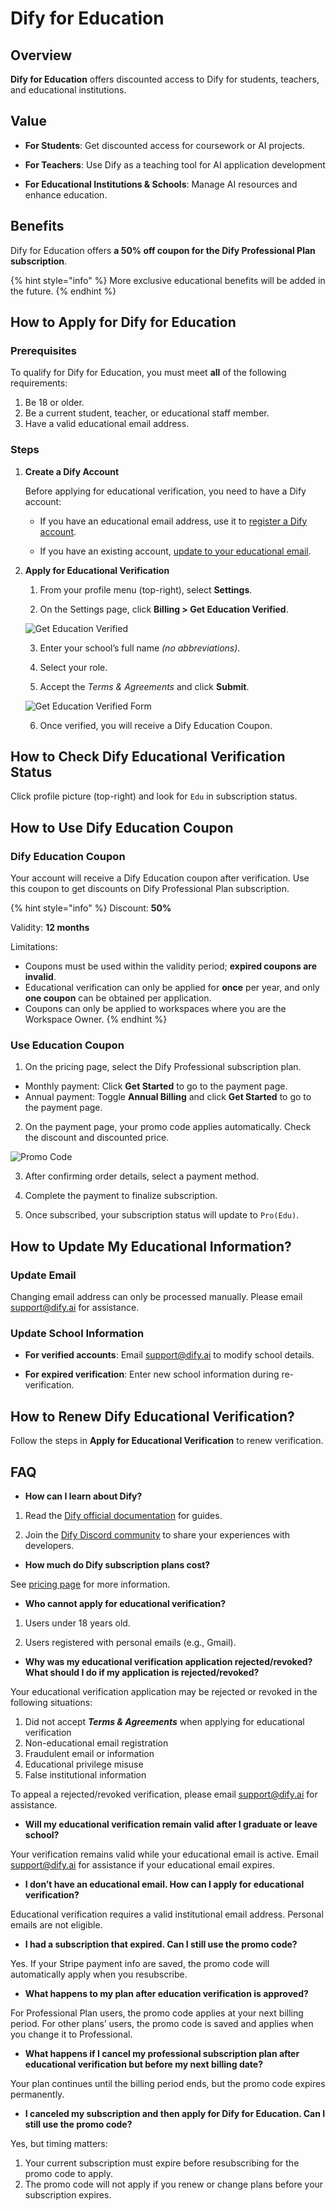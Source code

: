 # Dify for Education

## Overview

**Dify for Education** offers discounted access to Dify for students, teachers, and educational institutions.

## Value

- **For Students**: Get discounted access for coursework or AI projects.

- **For Teachers**: Use Dify as a teaching tool for AI application development

- **For Educational Institutions & Schools**: Manage AI resources and enhance education.

## Benefits

Dify for Education offers **a 50% off coupon for the Dify Professional Plan subscription**.

{% hint style="info" %}
More exclusive educational benefits will be added in the future.
{% endhint %}

## How to Apply for Dify for Education

### Prerequisites

To qualify for Dify for Education, you must meet **all** of the following requirements:

1. Be 18 or older.
2. Be a current student, teacher, or educational staff member.
3. Have a valid educational email address.

### Steps

1. **Create a Dify Account**

   Before applying for educational verification, you need to have a Dify account:

   - If you have an educational email address, use it to [register a Dify account](https://cloud.dify.ai/signin).

   - If you have an existing account, [update to your educational email](https://docs.dify.ai/zh-hans/guides/management/personal-account-management).

2. **Apply for Educational Verification**

   1. From your profile menu (top-right), select **Settings**.

   2. On the Settings page, click **Billing > Get Education Verified**.

   ![Get Education Verified](https://assets-docs.dify.ai/2025/03/662ee0255a499ab4184fd617e0f5767d.png)

   3. Enter your school’s full name *(no abbreviations)*.

   4. Select your role.

   5. Accept the *Terms & Agreements* and click **Submit**.

   ![Get Education Verified Form](https://assets-docs.dify.ai/2025/03/47bf2c0674b04ad7eced99adb57ef7dc.png)

   6. Once verified, you will receive a Dify Education Coupon.

## How to Check Dify Educational Verification Status

Click profile picture (top-right) and look for `Edu` in subscription status.

## How to Use Dify Education Coupon

### Dify Education Coupon

Your account will receive a Dify Education coupon after verification. Use this coupon to get discounts on Dify Professional Plan subscription.

{% hint style="info" %}
Discount: **50%**

Validity: **12 months**

Limitations:
- Coupons must be used within the validity period; **expired coupons are invalid**.
- Educational verification can only be applied for **once** per year, and only **one coupon** can be obtained per application.
- Coupons can only be applied to workspaces where you are the Workspace Owner.
{% endhint %}

### Use Education Coupon

1. On the pricing page, select the Dify Professional subscription plan.

- Monthly payment: Click **Get Started** to go to the payment page.
- Annual payment: Toggle **Annual Billing** and click **Get Started** to go to the payment page.

2. On the payment page, your promo code applies automatically. Check the discount and discounted price.

![Promo Code](https://assets-docs.dify.ai/2025/03/b72d21a1df9cfa1adcf2271fa8d9bb69.png)

3. After confirming order details, select a payment method.

4. Complete the payment to finalize subscription.

5. Once subscribed, your subscription status will update to `Pro(Edu)`.

## How to Update My Educational Information?

### Update Email

Changing email address can only be processed manually. Please email <support@dify.ai> for assistance.

### Update School Information

- **For verified accounts**: Email <support@dify.ai> to modify school details.

- **For expired verification**: Enter new school information during re-verification.

## How to Renew Dify Educational Verification?

Follow the steps in **Apply for Educational Verification** to renew verification.

## FAQ

- **How can I learn about Dify?**

1. Read the [Dify official documentation](https://docs.dify.ai/) for guides.
   
2. Join the [Dify Discord community](https://discord.com/invite/FngNHpbcY7) to share your experiences with developers.

- **How much do Dify subscription plans cost?**

See [pricing page](https://dify.ai/pricing) for more information.

- **Who cannot apply for educational verification?**

1. Users under 18 years old.

2. Users registered with personal emails (e.g., Gmail).

- **Why was my educational verification application rejected/revoked? What should I do if my application is rejected/revoked?**

Your educational verification application may be rejected or revoked in the following situations:

1. Did not accept ***Terms & Agreements*** when applying for educational verification
2. Non-educational email registration
3. Fraudulent email or information
4. Educational privilege misuse
5. False institutional information

To appeal a rejected/revoked verification, please email <support@dify.ai> for assistance.

- **Will my educational verification remain valid after I graduate or leave school?**

Your verification remains valid while your educational email is active. Email <support@dify.ai> for assistance if your educational email expires.

- **I don’t have an educational email. How can I apply for educational verification?**

Educational verification requires a valid institutional email address. Personal emails are not eligible.

- **I had a subscription that expired. Can I still use the promo code?**

Yes. If your Stripe payment info are saved, the promo code will automatically apply when you resubscribe.

- **What happens to my plan after education verification is approved?**

For Professional Plan users, the promo code applies at your next billing period. For other plans’ users, the promo code is saved and applies when you change it to Professional.

- **What happens if I cancel my professional subscription plan after educational verification but before my next billing date?**

Your plan continues until the billing period ends, but the promo code expires permanently.

- **I canceled my subscription and then apply for Dify for Education. Can I still use the promo code?**

Yes, but timing matters:
1. Your current subscription must expire before resubscribing for the promo code to apply.
2. The promo code will not apply if you renew or change plans before your subscription expires.
